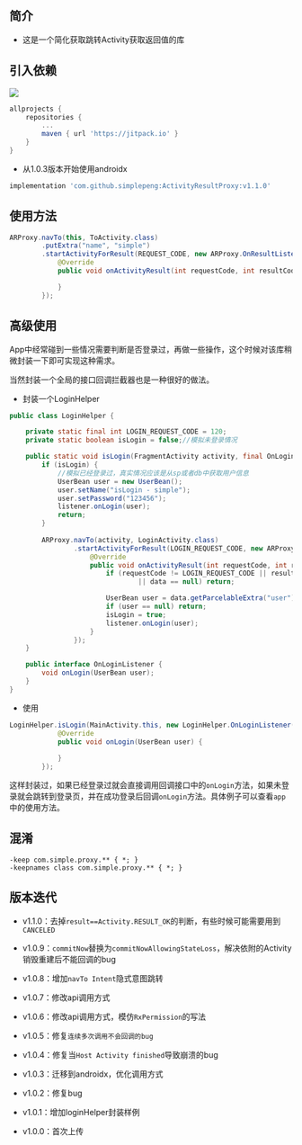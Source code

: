 ## 简介

* 这是一个简化获取跳转Activity获取返回值的库

## 引入依赖

[![](https://jitpack.io/v/simplepeng/ActivityResultProxy.svg)](https://jitpack.io/#simplepeng/ActivityResultProxy)

```groovy
allprojects {
	repositories {
		...
		maven { url 'https://jitpack.io' }
	}
}
```

* 从1.0.3版本开始使用androidx

```groovy
implementation 'com.github.simplepeng:ActivityResultProxy:v1.1.0'
```

## 使用方法

```java
ARProxy.navTo(this, ToActivity.class)
        .putExtra("name", "simple")
        .startActivityForResult(REQUEST_CODE, new ARProxy.OnResultListener() {
            @Override
            public void onActivityResult(int requestCode, int resultCode,@Nullable Intent data) {

            }
        });
```

## 高级使用

App中经常碰到一些情况需要判断是否登录过，再做一些操作，这个时候对该库稍微封装一下即可实现这种需求。

当然封装一个全局的接口回调拦截器也是一种很好的做法。

* 封装一个LoginHelper

```java
public class LoginHelper {

    private static final int LOGIN_REQUEST_CODE = 120;
    private static boolean isLogin = false;//模拟未登录情况

    public static void isLogin(FragmentActivity activity, final OnLoginListener listener) {
        if (isLogin) {
            //模拟已经登录过，真实情况应该是从sp或者db中获取用户信息
            UserBean user = new UserBean();
            user.setName("isLogin - simple");
            user.setPassword("123456");
            listener.onLogin(user);
            return;
        }
        
        ARProxy.navTo(activity, LoginActivity.class)
                .startActivityForResult(LOGIN_REQUEST_CODE, new ARProxy.OnResultListener() {
                    @Override
                    public void onActivityResult(int requestCode, int resultCode,@Nullable Intent data) {
                        if (requestCode != LOGIN_REQUEST_CODE || resultCode != Activity.RESULT_OK
                                || data == null) return;

                        UserBean user = data.getParcelableExtra("user");
                        if (user == null) return;
                        isLogin = true;
                        listener.onLogin(user);
                    }
                });
    }

    public interface OnLoginListener {
        void onLogin(UserBean user);
    }
}
```

* 使用

```java
LoginHelper.isLogin(MainActivity.this, new LoginHelper.OnLoginListener() {
            @Override
            public void onLogin(UserBean user) {
              
            }
        });
```

这样封装过，如果已经登录过就会直接调用回调接口中的`onLogin`方法，如果未登录就会跳转到登录页，并在成功登录后回调`onLogin`方法。具体例子可以查看`app`中的使用方法。

## 混淆

```
-keep com.simple.proxy.** { *; }
-keepnames class com.simple.proxy.** { *; }
```

## 版本迭代

* v1.1.0：去掉`result==Activity.RESULT_OK`的判断，有些时候可能需要用到`CANCELED`

* v1.0.9：`commitNow`替换为`commitNowAllowingStateLoss`，解决依附的Activity销毁重建后不能回调的bug

* v1.0.8：增加`navTo Intent`隐式意图跳转
* v1.0.7：修改api调用方式
* v1.0.6：修改api调用方式，模仿`RxPermission`的写法
* v1.0.5：修复`连续多次调用不会回调的bug`
* v1.0.4：修复当`Host Activity finished`导致崩溃的bug
* v1.0.3：迁移到androidx，优化调用方式
* v1.0.2：修复bug
* v1.0.1：增加loginHelper封装样例
* v1.0.0：首次上传